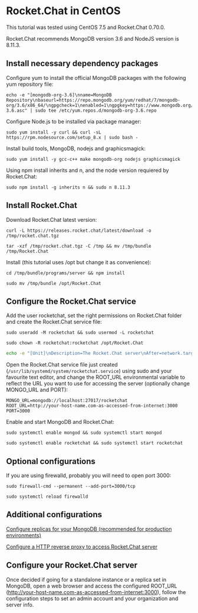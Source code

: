 # Rocket.Chat in CentOS


This tutorial was tested using CentOS 7.5 and Rocket.Chat 0.70.0.

Rocket.Chat recommends MongoDB version 3.6 and NodeJS version is 8.11.3.

## Install necessary dependency packages

Configure yum to install the official MongoDB packages with the following yum repository file:

```
echo -e "[mongodb-org-3.6]\nname=MongoDB Repository\nbaseurl=https://repo.mongodb.org/yum/redhat/7/mongodb-org/3.6/x86_64/\ngpgcheck=1\nenabled=1\ngpgkey=https://www.mongodb.org/static/pgp/server-3.6.asc" | sudo tee /etc/yum.repos.d/mongodb-org-3.6.repo
```

Configure Node.js to be installed via package manager:

```
sudo yum install -y curl && curl -sL https://rpm.nodesource.com/setup_8.x | sudo bash -
```

Install build tools, MongoDB, nodejs and graphicsmagick:

```
sudo yum install -y gcc-c++ make mongodb-org nodejs graphicsmagick 
```

Using npm install inherits and n, and the node version requiered by Rocket.Chat:

```
sudo npm install -g inherits n && sudo n 8.11.3 
```

## Install Rocket.Chat

Download Rocket.Chat latest version:

```
curl -L https://releases.rocket.chat/latest/download -o /tmp/rocket.chat.tgz 
```

```
tar -xzf /tmp/rocket.chat.tgz -C /tmp && mv /tmp/bundle /tmp/Rocket.Chat 
```

Install (this tutorial uses /opt but change it as convenience):

```
cd /tmp/bundle/programs/server && npm install 
```

```
sudo mv /tmp/bundle /opt/Rocket.Chat
```

## Configure the Rocket.Chat service

Add the user rocketchat, set the right permissions on Rocket.Chat folder and create the Rocket.Chat service file:

```
sudo useradd -M rocketchat && sudo usermod -L rocketchat
```

```
sudo chown -R rocketchat:rocketchat /opt/Rocket.Chat 
```

```bash
echo -e "[Unit]\nDescription=The Rocket.Chat server\nAfter=network.target remote-fs.target nss-lookup.target nginx.target mongod.target\n[Service]\nExecStart=/usr/local/bin/node /opt/Rocket.Chat/main.js\nStandardOutput=syslog\nStandardError=syslog\nSyslogIdentifier=rocketchat\nUser=rocketchat\nEnvironment=MONGO_URL=mongodb://localhost:27017/rocketchat ROOT_URL=http://your-host-name.com-as-accessed-from-internet:3000/ PORT=3000\n[Install]\nWantedBy=multi-user.target" | sudo tee /usr/lib/systemd/system/rocketchat.service
```

Open the Rocket.Chat service file just created (`/usr/lib/systemd/system/rocketchat.service`) using sudo and your favourite text editor, and change the ROOT_URL environmental variable to reflect the URL you want to use for accessing the server (optionally change MONGO_URL and PORT):

```
MONGO_URL=mongodb://localhost:27017/rocketchat 
ROOT_URL=http://your-host-name.com-as-accessed-from-internet:3000
PORT=3000
```

Enable and start MongoDB and Rocket.Chat:

```
sudo systemctl enable mongod && sudo systemctl start mongod 
```

```
sudo systemctl enable rocketchat && sudo systemctl start rocketchat
```

## Optional configurations

If you are using firewalld, probably you will need to open port 3000:

```
sudo firewall-cmd --permanent --add-port=3000/tcp
```

```
sudo systemctl reload firewalld
```

## Additional configurations

[Configure replicas for your MongoDB (recommended for production environments)](../mongo-replicas/)

[Configure a HTTP reverse proxy to access Rocket.Chat server](../configuring-ssl-reverse-proxy/)


## Configure your Rocket.Chat server

Once decided if going for a standalone instance or a replica set in MongoDB, open a web browser and access the configured ROOT_URL (http://your-host-name.com-as-accessed-from-internet:3000), follow the configuration steps to set an admin account and your organization and server info.
